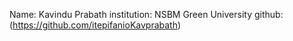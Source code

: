 Name: Kavindu Prabath
institution: NSBM Green University
github: (https://github.com/itepifanioKavprabath)
